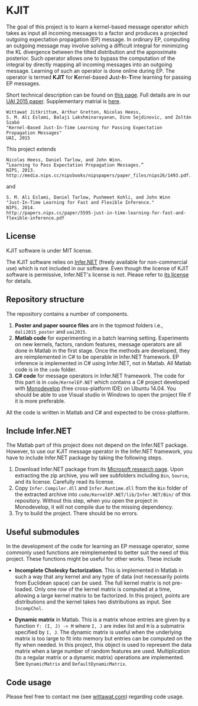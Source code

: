 # KJIT 

The goal of this project is to learn a kernel-based message operator which
takes as input all incoming messages to a factor and produces a projected
outgoing expectation propagation (EP) message. In ordinary EP, computing an
outgoing message may involve solving a difficult integral for minimizing the KL
divergence between the tilted distribution and the approximate posterior. Such
operator allows one to bypass the computation of the integral by directly
mapping all incoming messages into an outgoing message. Learning of such an
operator is done online during EP.  The operator is termed **KJIT** for
**K**ernel-based **J**ust-**I**n-**T**ime learning for passing EP messages.

Short technical description can be found on [this
page](http://wittawat.com/pages/kernel_ep.html). Full details are in our [UAI
2015 paper](http://auai.org/uai2015/proceedings/papers/235.pdf).
Supplementary matrial is [here](http://auai.org/uai2015/proceedings/supp/239_supp.pdf).


    Wittawat Jitkrittum, Arthur Gretton, Nicolas Heess, 
    S. M. Ali Eslami, Balaji Lakshminarayanan, Dino Sejdinovic, and Zoltán Szabó
    "Kernel-Based Just-In-Time Learning for Passing Expectation Propagation Messages"
    UAI, 2015


This project extends 

    Nicolas Heess, Daniel Tarlow, and John Winn. 
    “Learning to Pass Expectation Propagation Messages.” 
    NIPS, 2013.
    http://media.nips.cc/nipsbooks/nipspapers/paper_files/nips26/1493.pdf.

and 

    S. M. Ali Eslami, Daniel Tarlow, Pushmeet Kohli, and John Winn
    "Just-In-Time Learning for Fast and Flexible Inference." 
    NIPS, 2014.
    http://papers.nips.cc/paper/5595-just-in-time-learning-for-fast-and-flexible-inference.pdf


## License
KJIT software is under MIT license.

The KJIT software relies on
[Infer.NET](http://research.microsoft.com/en-us/um/cambridge/projects/infernet/download.aspx)
(freely available for non-commercial use) which is not included in our software. Even
though the license of KJIT software is permissive, Infer.NET's license is not. Please
refer to [its
license](http://research.microsoft.com/en-us/downloads/710cd61f-3587-44f4-b12d-a2c75722c4f6/InferNetLicense.rtf)
for details.

## Repository structure 
The repository contains a number of components.

1. **Poster and paper source files** are in the topmost folders i.e., `dali2015_poster` 
and `uai2015`.
2. **Matlab code** for experimenting in a batch learning setting. Experiments on new
  kernels, factors, random features, message operators are all done in Matlab
in the first stage. Once the methods are developed, they are reimplemented in
C# to be operable in Infer.NET framework. EP inference is implemented in C#
using Infer.NET, not in Matlab. All Matlab code is in the `code` folder.
3. **C# code** for message operators in Infer.NET framework. The code for this
   part is in `code/KernelEP.NET` which contains a C# project developed with
[Monodevelop](http://www.monodevelop.com/) (free cross-platform IDE) on Ubuntu
14.04.  You should be able to use Visual studio in Windows to open the project
file if it is more preferable.

All the code is written in Matlab and C# and expected to be cross-platform.


## Include Infer.NET 
The Matlab part of this project does not depend on the Infer.NET package. 
However, to use our KJIT message operator in the Infer.NET framework, you have to
include Infer.NET package by taking the following steps.

1. Download Infer.NET package from its [Microsoft research
   page](http://research.microsoft.com/en-us/um/cambridge/projects/infernet/).
Upon extracting the zip archive, you will see subfolders including `Bin`, `Source`, 
and its license. Carefully read its license.
2. Copy `Infer.Compiler.dll` and `Infer.Runtime.dll` from the `Bin` folder of 
the extracted archive into `code/KernelEP.NET/lib/Infer.NET/Bin/` of this
repository. Without this step, when you open the project in Monodevelop, it will 
not compile due to the missing dependency.
3. Try to build the project. There should be no errors.


## Useful submodules

In the development of the code for learning an EP message operator, some commonly 
used functions are reimplemented to better suit the need of this project. 
These functions might be useful for other works. These include

* **Incomplete Cholesky factorization**. This is implemented in Matlab in such
  a way that any kernel and any type of data (not necessarily points from
Euclidean space) can be used. The full kernel matrix is not pre-loaded.  Only
one row of the kernel matrix is computed at a time, allowing a large kernel
matrix to be factorized. In this project, points are distributions and the
kernel takes two distributions as input. See `IncompChol`.

* **Dynamic matrix** in Matlab. This is a matrix whose entries are given by a
  function `f: (I, J) -> M` where `I, J` are index list and `M` is a submatrix
specified by `I, J`. The dynamic matrix is useful when the underlying matrix is
too large to fit into memory but entries can be computed on the fly when
needed. In this project, this object is used to represent the data matrix when
a large number of random features are used.  Multiplication (to a regular
matrix or a dynamic matrix) operations are implemented.  See `DynamicMatrix`
and `DefaultDynamicMatrix`.

## Code usage  
Please feel free to contact me (see [wittawat.com](http://wittawat.com))
regarding code usage.


